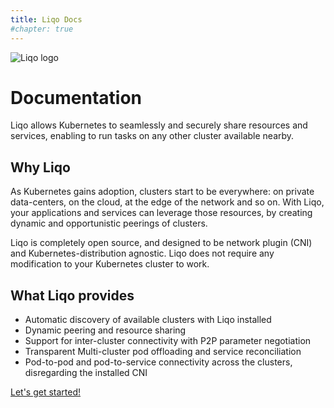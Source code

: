 ```yaml
---
title: Liqo Docs
#chapter: true
---
```


![Liqo logo](/images/logo-liqo-blue.svg)

# Documentation

Liqo allows Kubernetes to seamlessly and securely share resources and services, enabling to run tasks on any other cluster available nearby.

## Why Liqo

As Kubernetes gains adoption, clusters start to be everywhere: on private data-centers, on the cloud, at the edge of the network and so on. With Liqo, your applications and services can leverage those resources, by creating dynamic and opportunistic peerings of clusters.

Liqo is completely open source, and designed to be network plugin (CNI) and Kubernetes-distribution agnostic. Liqo does not require any modification to your Kubernetes cluster to work.

## What Liqo provides

* Automatic discovery of available clusters with Liqo installed
* Dynamic peering and resource sharing
* Support for inter-cluster connectivity with P2P parameter negotiation
* Transparent Multi-cluster pod offloading and service reconciliation
* Pod-to-pod and pod-to-service connectivity across the clusters, disregarding the installed CNI

[Let's get started!](gettingstarted)
